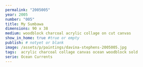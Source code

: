 ```yaml
---
permalink: "2005005"
year: 2005
number: "005"
title: My Sumbawa
dimensions: 90 x 38
medium: woodblock charcoal acrylic collage on cut canvas
show_in_home: true #true or empty
publish: # notyet or blank
image: /assets/p/paintings/davina-stephens-2005005.jpg
tags:  acrylic charcoal collage canvas ocean woodblock sold
serie: Ocean Currents
---
```

